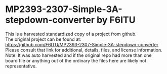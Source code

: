 
# MP2393-2307-Simple-3A-stepdown-converter by F6ITU  
This is a harvested standardized copy of a project from github.  
The original project can be found at:  
https://github.com/F6ITU/MP2393-2307-Simple-3A-stepdown-converter  
Please consult that link for additional, details, files, and license information.  
Note: It was auto harvested and if the original repo had more than one board file or anything out of the ordinary the files here are likely not representative.  
    
